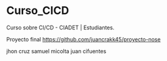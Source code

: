 # Curso_CICD
Curso sobre CI/CD - CIADET | Estudiantes.

Proyecto final 
https://github.com/juancrakk45/proyecto-nose

jhon cruz 
samuel micolta
juan cifuentes
